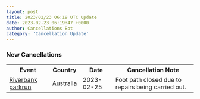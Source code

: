 ```yaml
---
layout: post
title: 2023/02/23 06:19 UTC Update
date: 2023-02-23 06:19:47 +0000
author: Cancellations Bot
category: 'Cancellation Update'
---
```


<h3>New Cancellations</h3>
<div class='hscrollable'>
<table style='width: 100%'>
    <tr>
        <th>Event</th>
        <th>Country</th>
        <th>Date</th>
        <th>Cancellation Note</th>
    </tr>
    <tr>
        <td><a href="https://www.parkrun.com.au/riverbank">Riverbank parkrun</a></td>
        <td>Australia</td>
        <td>2023-02-25</td>
        <td>Foot path closed due to repairs being carried out.</td>
    </tr>
</table>
</div>
